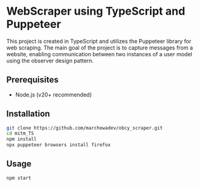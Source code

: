 # WebScraper using TypeScript and Puppeteer

This project is created in TypeScript and utilizes the Puppeteer library for web scraping. The main goal of the project is to capture messages from a website, enabling communication between two instances of a user model using the observer design pattern.

## Prerequisites

- Node.js (v20+ recommended)

## Installation

```bash
git clone https://github.com/marchewadev/obcy_scraper.git
cd mitm_TS
npm install
npx puppeteer browsers install firefox
```

## Usage

```bash
npm start
```
